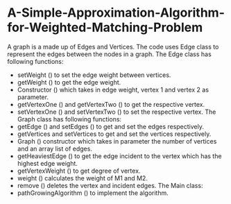 # A-Simple-Approximation-Algorithm-for-Weighted-Matching-Problem

A graph is a made up of Edges and Vertices. The code uses Edge class to represent
the edges between the nodes in a graph.
The Edge class has following functions:
* setWeight () to set the edge weight between vertices.
* getWeight () to get the edge weight.
* Constructor () which takes in edge weight, vertex 1 and vertex 2 as parameter.
* getVertexOne () and getVertexTwo () to get the respective vertex.
* setVertexOne () and setVertexTwo () to set the respective vertex.
The Graph class has following functions:
* getEdge () and setEdges () to get and set the edges respectively.
* getVertices and setVertices to get and set the vertices respectively.
* Graph () constructor which takes in parameter the number of vertices and an
array list of edges.
* getHeaviestEdge () to get the edge incident to the vertex which has the highest
edge weight.
* getVertexWeight () to get degree of vertex.
* weight () calculates the weight of M1 and M2.
* remove () deletes the vertex and incident edges.
The Main class:
* pathGrowingAlgorithm () to implement the algorithm.
